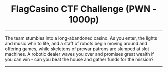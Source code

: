 # <h1 align="center">FlagCasino CTF Challenge (PWN - 1000p)</h1>

---

<p align="center">

The team stumbles into a long-abandoned casino. As you enter, the lights and music whir to life, 
and a staff of robots begin moving around and offering games, while skeletons of prewar patrons are slumped at slot machines. 
A robotic dealer waves you over and promises great wealth if you can win - can you beat the house and gather funds for the mission?
  
</p>

---
